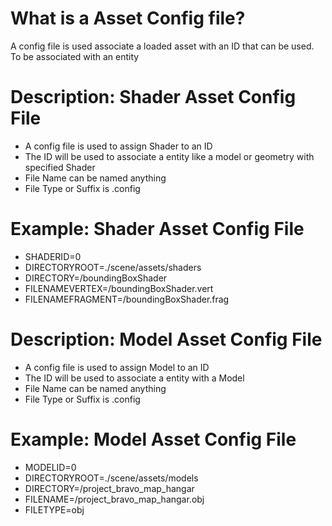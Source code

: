 # What is a Asset Config file?
A config file is used associate a loaded asset with an ID that can be used. To be associated with an entity



# Description: Shader Asset Config File
- A config file is used to assign Shader to an ID
- The ID will be used to associate a entity like a model or geometry with specified Shader
- File Name can be named anything
- File Type or Suffix is .config

# Example: Shader Asset Config File
- SHADERID=0
- DIRECTORYROOT=./scene/assets/shaders
- DIRECTORY=/boundingBoxShader
- FILENAMEVERTEX=/boundingBoxShader.vert
- FILENAMEFRAGMENT=/boundingBoxShader.frag





# Description: Model Asset Config File 
- A config file is used to assign Model to an ID
- The ID will be used to associate a entity with a Model
- File Name can be named anything
- File Type or Suffix is .config

# Example: Model Asset Config File
- MODELID=0
- DIRECTORYROOT=./scene/assets/models
- DIRECTORY=/project_bravo_map_hangar
- FILENAME=/project_bravo_map_hangar.obj
- FILETYPE=obj